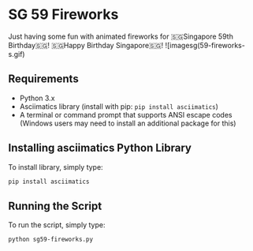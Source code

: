 # SG 59 Fireworks
Just having some fun with animated fireworks for 🇸🇬Singapore 59th Birthday🇸🇬! 🇸🇬Happy Birthday Singapore🇸🇬! 
![imagesg(59-fireworks-s.gif)

## Requirements

* Python 3.x
* Asciimatics library (install with pip: `pip install asciimatics`)
* A terminal or command prompt that supports ANSI escape codes (Windows users may need to install an additional package for this)

## Installing asciimatics Python Library
To install library, simply type:

```bash
pip install asciimatics
```

## Running the Script

To run the script, simply type:

```bash
python sg59-fireworks.py
```
